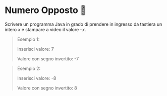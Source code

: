 # Numero Opposto 🛴

Scrivere un programma Java in grado di prendere in ingresso da tastiera un intero _x_ e stampare a video il valore _–x_.

> Esempio 1:
> 
> Inserisci valore: 7
> 
> Valore con segno invertito: -7

> Esempio 2:
> 
> Inserisci valore: -8
> 
> Valore con segno invertito: 8 